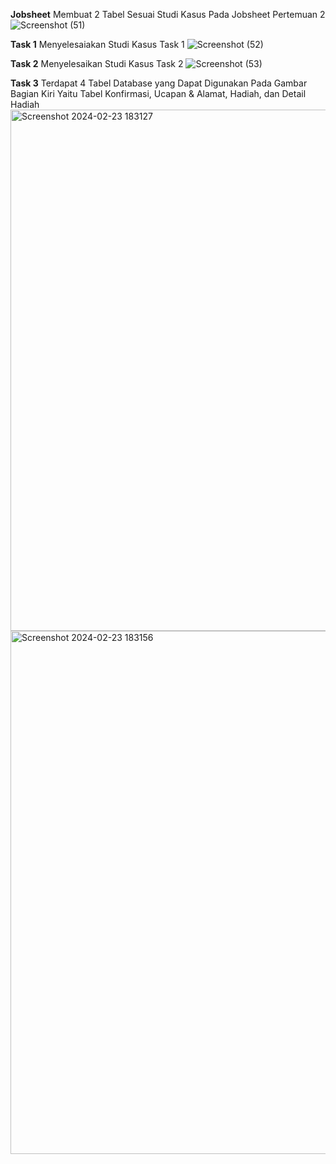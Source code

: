 **Jobsheet**
Membuat 2 Tabel Sesuai Studi Kasus Pada Jobsheet Pertemuan 2
![Screenshot (51)](https://github.com/VeriAbror/learn-phpMyAdmin/assets/160198166/414eef26-101c-4d1b-93be-439f5e78e571)

**Task 1**
Menyelesaiakan Studi Kasus Task 1
![Screenshot (52)](https://github.com/VeriAbror/learn-phpMyAdmin/assets/160198166/292b7153-2104-4796-87d3-b24d2597334e)

**Task 2**
Menyelesaikan Studi Kasus Task 2
![Screenshot (53)](https://github.com/VeriAbror/learn-phpMyAdmin/assets/160198166/8a9c99c7-54a2-4e6d-9575-acb3bd7ba62e)

**Task 3**
Terdapat 4 Tabel Database yang Dapat Digunakan Pada Gambar Bagian Kiri Yaitu Tabel Konfirmasi, Ucapan & Alamat, Hadiah, dan Detail Hadiah
<img width="834" alt="Screenshot 2024-02-23 183127" src="https://github.com/VeriAbror/learn-phpMyAdmin/assets/160198166/1ca61af6-9eb0-4eff-a2e8-727a57405460">
<img width="837" alt="Screenshot 2024-02-23 183156" src="https://github.com/VeriAbror/learn-phpMyAdmin/assets/160198166/8dfd2b52-f567-4c08-a7f5-f47010be7c84">
